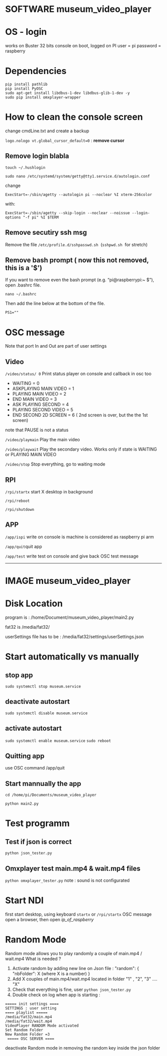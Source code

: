 # SOFTWARE museum_video_player 

# OS - login
works on Buster 32 bits
console on boot, logged on PI
user = pi
password = raspberry

# Dependencies
```
pip install pathlib
pip install PyOSC
sudo apt-get install libdbus-1-dev libdbus-glib-1-dev -y
sudo pip install omxplayer-wrapper
```

# How to clean the console screen
change  cmdLine.txt and create a backup

`logo.nologo vt.global_cursor_default=0` : **remove cursor**

## Remove login blabla

`touch ~/.hushlogin` 

`sudo nano /etc/systemd/system/getty@tty1.service.d/autologin.conf`

change
```
ExecStart=-/sbin/agetty --autologin pi --noclear %I xterm-256color
```

with:

```
ExecStart=-/sbin/agetty --skip-login --noclear --noissue --login-options "-f pi" %I $TERM
```

## Remove secutiry  ssh msg 

Remove the file `/etc/profile.d/sshpasswd.sh`
 (`sshpwd.sh`
 for stretch)


## Remove bash prompt ( now this not removed, this is a '$') 

If you want to remove even the bash prompt (e.g. “pi@raspberrypi:~ $”), open .bashrc file.

```
nano ~/.bashrc
```

Then add the line below at the bottom of the file.

```
PS1=""
```



# OSC message

Note that port In and Out are part of user settings

## Video
`/video/status/ 0`  Print status player on console and callback in osc too
* WAITING = 0
* ASKPLAYING MAIN VIDEO = 1
* PLAYING MAIN VIDEO = 2
* END MAIN VIDEO = 3
* ASK PLAYING SECOND = 4
* PLAYING SECOND VIDEO = 5
* END SECOND 2D SCREEN = 6 ( 2nd screen is over, but the the 1st screen)

note that PAUSE is not a status

`/video/playmain` Play the main video

`/video/playwait` Play the secondary video. Works only if state is WAITING or PLAYING MAIN VIDEO

`/video/stop` Stop everything, go to waiting mode

## RPI
`/rpi/startx` start X desktop in background

`/rpi/reboot`

`/rpi/shutdown`

## APP
`/app/ispi` write on console is machine is considered as raspberry pi arm

`/app/quit`quit app

`/app/test` write test on console and give back OSC test message



-----------
# IMAGE museum_video_player

# Disk Location
program is : /home/Document/museum_video_player/main2.py

fat32 is /media/fat32/

userSettings file has to be : /media/fat32/settings/userSettings.json

# Start automatically vs manually
## stop app
 `sudo systemctl stop museum.service`
## deactivate autostart
 `sudo systemctl disable museum.service`
## activate autostart
  `sudo systemctl enable museum.service`
  `sudo reboot`
## Quitting app
use OSC command /app/quit 
## Start mannually the app
`cd /home/pi/Documents/museum_video_player`

`python main2.py`


# Test programm
 ## Test if json is correct
 `python json_tester.py`

 ## Omxplayer test main.mp4 & wait.mp4 files
 `python omxplayer_tester.py`  note : sound is not configurated


 

# Start NDI
first start desktop, using keyboard `startx`  or   `/rpi/startx` OSC message
open a browser, then open _ip_of_raspberry_

 
# Random Mode
Random mode allows you to play randomly a couple of main.mp4 / wait.mp4
What is needed ?
1. Activate random by adding new line on Json file : 
"random": {
        "nbFolder": X (where X is a number)
    }
2. Add X couples of main.mp4/wait.mp4 located in folder "1" , "2", "3" .... "X"
3. Check that everything is fine, user `python json_tester.py`
4. Double check on log when app is starting :
```
===== init settings ====
SETTINGS : user setting
==== playlist =====
/media/fat32/main.mp4
/media/fat32/wait.mp4
VideoPlayer RANDOM Mode activated
Set Random Folder
New Random Folder =3
 ===== OSC SERVER ====
 ```

 deactivate Random mode in removing the random key inside the json folder



